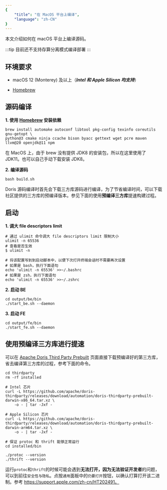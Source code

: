 ```yaml
---
{
    "title": "在 MacOS 平台上编译",
    "language": "zh-CN"
}
---
```


<!--
Licensed to the Apache Software Foundation (ASF) under one
or more contributor license agreements.  See the NOTICE file
distributed with this work for additional information
regarding copyright ownership.  The ASF licenses this file
to you under the Apache License, Version 2.0 (the
"License"); you may not use this file except in compliance
with the License.  You may obtain a copy of the License at

  http://www.apache.org/licenses/LICENSE-2.0

Unless required by applicable law or agreed to in writing,
software distributed under the License is distributed on an
"AS IS" BASIS, WITHOUT WARRANTIES OR CONDITIONS OF ANY
KIND, either express or implied.  See the License for the
specific language governing permissions and limitations
under the License.
-->


本文介绍如何在 macOS 平台上编译源码。

:::tip
目前还不支持存算分离模式编译部署
:::

## 环境要求

-   macOS 12 (Monterey) 及以上（***Intel 和 Apple Silicon 均支持***）

-   [Homebrew](https://brew.sh/)

## 源码编译

**1.  使用 [Homebrew](https://brew.sh/) 安装依赖**

```Shell
brew install automake autoconf libtool pkg-config texinfo coreutils gnu-getopt \
python@3 cmake ninja ccache bison byacc gettext wget pcre maven llvm@20 openjdk@11 npm
```

在 MacOS 上，由于 brew 没有提供 JDK8 的安装包，所以在这里使用了 JDK11。也可以自己手动下载安装 JDK8。

**2.  编译源码**

```Shell
bash build.sh
```

Doris 源码编译时首先会下载三方库源码进行编译，为了节省编译时间，可以下载社区提供的三方库的预编译版本。参见下面的使用**预编译三方库**提速构建过程。

## 启动

**1. 调大 file descriptors limit**

```Shell
# 通过 ulimit 命令调大 file descriptors limit 限制大小
ulimit -n 65536
# 查看是否生效
$ ulimit -n

# 将该配置写到到启动脚本中，以便下次打开终端会话时不需要再次设置
# 如果是 bash，执行下面语句
echo 'ulimit -n 65536' >>~/.bashrc
# 如果是 zsh，执行下面语句
echo 'ulimit -n 65536' >>~/.zshrc
```

**2.  启动 BE**

```Shell
cd output/be/bin
./start_be.sh --daemon
```

**3.  启动 FE**

```Shell
cd output/fe/bin
./start_fe.sh --daemon
```

## 使用预编译三方库进行提速

可以在 [Apache Doris Third Party Prebuilt](https://github.com/apache/doris-thirdparty/releases/tag/automation) 页面直接下载预编译好的第三方库，省去编译第三方库的过程，参考下面的命令。

```shell
cd thirdparty
rm -rf installed

# Intel 芯片
curl -L https://github.com/apache/doris-thirdparty/releases/download/automation/doris-thirdparty-prebuilt-darwin-x86_64.tar.xz \
    -o - | tar -Jxf -

# Apple Silicon 芯片
curl -L https://github.com/apache/doris-thirdparty/releases/download/automation/doris-thirdparty-prebuilt-darwin-arm64.tar.xz \
    -o - | tar -Jxf -

# 保证 protoc 和 thrift 能够正常运行
cd installed/bin

./protoc --version
./thrift --version
```

运行`protoc`和`thrift`的时候可能会遇到**无法打开，因为无法验证开发者**的问题，可以到前往`安全性与隐私`。点按`通用`面板中的`仍要打开`按钮，以确认打算打开该二进制。参考 https://support.apple.com/zh-cn/HT202491。
